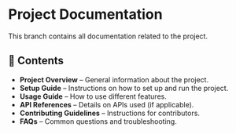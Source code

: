 # Project Documentation

This branch contains all documentation related to the project.

## 📂 Contents
- **Project Overview** – General information about the project.
- **Setup Guide** – Instructions on how to set up and run the project.
- **Usage Guide** – How to use different features.
- **API References** – Details on APIs used (if applicable).
- **Contributing Guidelines** – Instructions for contributors.
- **FAQs** – Common questions and troubleshooting.
